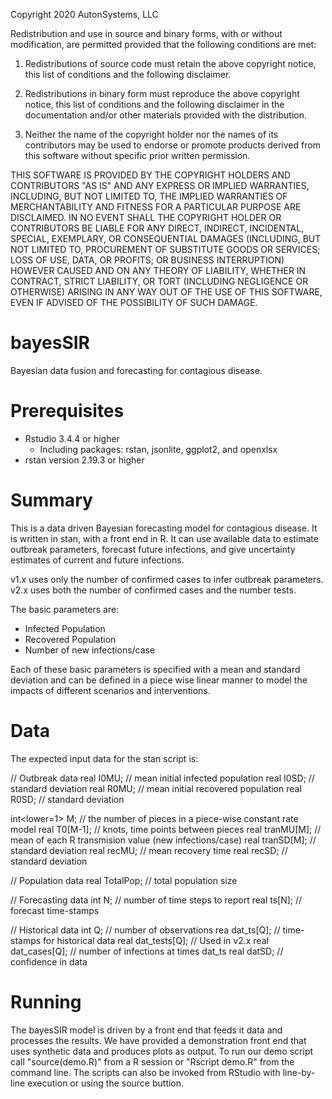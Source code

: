 Copyright 2020 AutonSystems, LLC

Redistribution and use in source and binary forms, with or without modification, are permitted provided that the following conditions are met:

1. Redistributions of source code must retain the above copyright notice, this list of conditions and the following disclaimer.

2. Redistributions in binary form must reproduce the above copyright notice, this list of conditions and the following disclaimer in the documentation and/or other materials provided with the distribution.

3. Neither the name of the copyright holder nor the names of its contributors may be used to endorse or promote products derived from this software without specific prior written permission.

THIS SOFTWARE IS PROVIDED BY THE COPYRIGHT HOLDERS AND CONTRIBUTORS "AS IS" AND ANY EXPRESS OR IMPLIED WARRANTIES, INCLUDING, BUT NOT LIMITED TO, THE IMPLIED WARRANTIES OF MERCHANTABILITY AND FITNESS FOR A PARTICULAR PURPOSE ARE DISCLAIMED. IN NO EVENT SHALL THE COPYRIGHT HOLDER OR CONTRIBUTORS BE LIABLE FOR ANY DIRECT, INDIRECT, INCIDENTAL, SPECIAL, EXEMPLARY, OR CONSEQUENTIAL DAMAGES (INCLUDING, BUT NOT LIMITED TO, PROCUREMENT OF SUBSTITUTE GOODS OR SERVICES; LOSS OF USE, DATA, OR PROFITS; OR BUSINESS INTERRUPTION) HOWEVER CAUSED AND ON ANY THEORY OF LIABILITY, WHETHER IN CONTRACT, STRICT LIABILITY, OR TORT (INCLUDING NEGLIGENCE OR OTHERWISE) ARISING IN ANY WAY OUT OF THE USE OF THIS SOFTWARE, EVEN IF ADVISED OF THE POSSIBILITY OF SUCH DAMAGE.


# bayesSIR

Bayesian data fusion and forecasting for contagious disease.

# Prerequisites

- Rstudio 3.4.4 or higher
  - Including packages: rstan, jsonlite, ggplot2, and openxlsx
- rstan version 2.19.3 or higher

# Summary

This is a data driven Bayesian forecasting model for contagious disease. It is written in stan, with a front end in R. It can use available data to estimate outbreak parameters, forecast future infections, and give uncertainty estimates of current and future infections.

v1.x uses only the number of confirmed cases to infer outbreak parameters.
v2.x uses both the number of confirmed cases and the number tests.

The basic parameters are:
- Infected Population
- Recovered Population
- Number of new infections/case

Each of these basic parameters is specified with a mean and standard deviation and can be defined in a piece wise linear manner to model the impacts of different scenarios and interventions.

# Data
The expected input data for the stan script is:

  // Outbreak data
  real I0MU; // mean initial infected population
  real I0SD; // standard deviation
  real R0MU; // mean initial recovered population
  real R0SD; // standard deviation
  
  int<lower=1> M; // the number of pieces in a piece-wise constant rate model
  real T0[M-1]; // knots, time points between pieces
  real tranMU[M]; // mean of each R transmision value (new infections/case)
  real tranSD[M]; // standard deviation
  real recMU; // mean recovery time
  real recSD; // standard deviation
  
  // Population data
  real TotalPop; // total population size
  
  // Forecasting data
  int N; // number of time steps to report
  real ts[N]; // forecast time-stamps
  
  // Historical data
  int Q; // number of observations
  rea dat_ts[Q]; // time-stamps for historical data
  real dat_tests[Q]; // Used in v2.x
  real dat_cases[Q]; // number of infections at times dat_ts
  real datSD; // confidence in data
  
# Running
The bayesSIR model is driven by a front end that feeds it data and processes the results. We have provided a demonstration front end that uses synthetic data and produces plots as output. To run our demo script call "source(demo.R)" from a R session or "Rscript demo.R" from the command line. The scripts can also be invoked from RStudio with line-by-line execution or using the source buttion.




